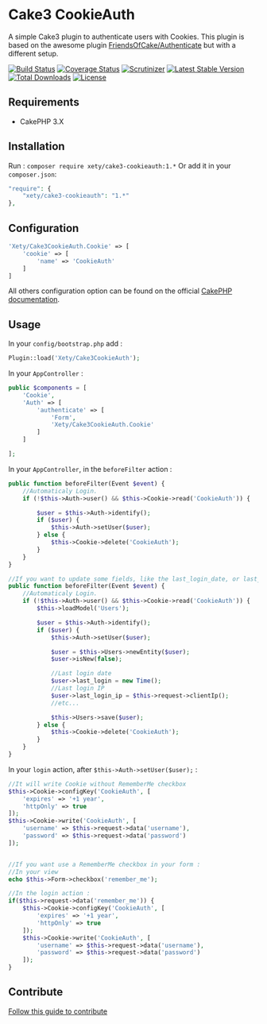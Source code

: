 # Cake3 CookieAuth
A simple Cake3 plugin to authenticate users with Cookies. This plugin is based on the awesome plugin [FriendsOfCake/Authenticate](https://github.com/FriendsOfCake/Authenticate/tree/cake3) but with a different setup.

[![Build Status](https://img.shields.io/travis/Xety/Cake3-CookieAuth.svg?style=flat-square)](https://travis-ci.org/Xety/Cake3-CookieAuth)
[![Coverage Status](https://img.shields.io/coveralls/Xety/Cake3-CookieAuth/master.svg?style=flat-square)](https://coveralls.io/r/xety/Cake3-CookieAuth)
[![Scrutinizer](https://img.shields.io/scrutinizer/g/Xety/Cake3-CookieAuth.svg?style=flat-square)](https://scrutinizer-ci.com/g/Xety/Cake3-CookieAuth)
[![Latest Stable Version](https://img.shields.io/packagist/v/Xety/Cake3-CookieAuth.svg?style=flat-square)](https://packagist.org/packages/xety/cake3-cookieauth)
[![Total Downloads](https://img.shields.io/packagist/dt/xety/cake3-cookieauth.svg?style=flat-square)](https://packagist.org/packages/xety/cake3-cookieauth)
[![License](https://img.shields.io/badge/license-MIT-brightgreen.svg?style=flat-square)](https://packagist.org/packages/xety/cake3-cookieauth)

## Requirements
* CakePHP 3.X

## Installation
Run : `composer require xety/cake3-cookieauth:1.*`
Or add it in your `composer.json`:
``` php
"require": {
    "xety/cake3-cookieauth": "1.*"
},
```

## Configuration
``` php
'Xety/Cake3CookieAuth.Cookie' => [
    'cookie' => [
        'name' => 'CookieAuth'
    ]
]
```
All others configuration option can be found on the official [CakePHP documentation](http://book.cakephp.org/3.0/en/controllers/components/authentication.html#configuring-authentication-handlers).

## Usage
In your `config/bootstrap.php` add :
``` php
Plugin::load('Xety/Cake3CookieAuth');
```

In your `AppController` :
``` php
public $components = [
    'Cookie',
    'Auth' => [
        'authenticate' => [
            'Form',
            'Xety/Cake3CookieAuth.Cookie'
        ]
    ]

];
```

In your `AppController`, in the `beforeFilter` action :
``` php
public function beforeFilter(Event $event) {
    //Automaticaly Login.
    if (!$this->Auth->user() && $this->Cookie->read('CookieAuth')) {

        $user = $this->Auth->identify();
        if ($user) {
            $this->Auth->setUser($user);
        } else {
            $this->Cookie->delete('CookieAuth');
        }
    }
}

//If you want to update some fields, like the last_login_date, or last_login_ip, just do :
public function beforeFilter(Event $event) {
    //Automaticaly Login.
    if (!$this->Auth->user() && $this->Cookie->read('CookieAuth')) {
        $this->loadModel('Users');

        $user = $this->Auth->identify();
        if ($user) {
            $this->Auth->setUser($user);

            $user = $this->Users->newEntity($user);
            $user->isNew(false);

            //Last login date
            $user->last_login = new Time();
            //Last login IP
            $user->last_login_ip = $this->request->clientIp();
            //etc...

            $this->Users->save($user);
        } else {
            $this->Cookie->delete('CookieAuth');
        }
    }
}
```

In your `login` action, after `$this->Auth->setUser($user);` :
``` php
//It will write Cookie without RememberMe checkbox
$this->Cookie->configKey('CookieAuth', [
    'expires' => '+1 year',
    'httpOnly' => true
]);
$this->Cookie->write('CookieAuth', [
    'username' => $this->request->data('username'),
    'password' => $this->request->data('password')
]);


//If you want use a RememberMe checkbox in your form :
//In your view
echo $this->Form->checkbox('remember_me');

//In the login action :
if($this->request->data('remember_me')) {
    $this->Cookie->configKey('CookieAuth', [
        'expires' => '+1 year',
        'httpOnly' => true
    ]);
    $this->Cookie->write('CookieAuth', [
        'username' => $this->request->data('username'),
        'password' => $this->request->data('password')
    ]);
}
```

## Contribute
[Follow this guide to contribute](https://github.com/Xety/Cake3-CookieAuth/blob/master/CONTRIBUTING.md)
